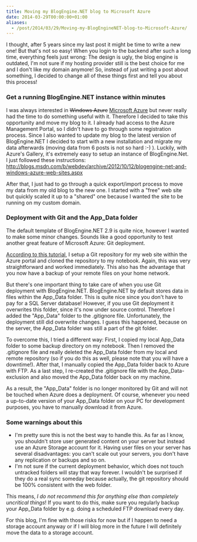 ```yaml
---
title: Moving my BlogEngine.NET blog to Microsoft Azure
date: 2014-03-29T00:00:00+01:00
aliases:
  - /post/2014/03/29/Moving-my-BlogEngineNET-blog-to-Microsoft-Azure/
---
```


I thought, after 5 years since my last post it might be time to write a new one! But that's not so easy! When you login to the backend after such a long time, everything feels just wrong: The design is ugly, the blog engine is outdated, I'm not sure if my hosting provider still is the best choice for me and I don't like my domain anymore! So, instead of just writing a post about something, I decided to change all of these things first and tell you about this process!

<!--more-->

### Get a running BlogEngine.NET instance within minutes

I was always interested in <strike>Windows Azure</strike>&nbsp;[Microsoft Azure](http://blogs.msdn.com/b/windowsazure/archive/2014/03/25/upcoming-name-change-for-windows-azure.aspx) but never really had the time to do something useful with it. Therefore I decided to take this opportunity and move my blog to it. I already had access to the Azure Management Portal, so I didn't have to go through some registration process. Since I also wanted to update my blog to the latest version of BlogEngine.NET I decided to start with a new installation and migrate my data afterwards (moving data from 6 posts is not so hard :-) ). Luckily, with Azure's Gallery, it's extremely easy to setup an instance of BlogEngine.Net. I just followed these instructions: <http://blogs.msdn.com/b/webdev/archive/2012/10/12/blogengine-net-and-windows-azure-web-sites.aspx>

After that, I just had to go through a quick export/import process to move my data from my old blog to the new one. I started with a "free" web site but quickly scaled it up to a "shared" one because I wanted the site to be running on my custom domain.

### Deployment with Git and the App\_Data folder

The default template of BlogEngine.NET 2.9 is quite nice, however I wanted to make some minor changes. Sounds like a good opportunity to test another great feature of Microsoft Azure: Git deployment.

[According to this tutorial](http://www.windowsazure.com/en-us/documentation/articles/web-sites-publish-source-control/), I setup a Git repository for my web site within the Azure portal and cloned the repository to my notebook. Again, this was very straightforward and worked immediately. This also has the advantage that you now have a backup of your remote files on your home network.

But there's one important thing to take care of when you use Git deployment with BlogEngine.NET. BlogEngine.NET by default stores data in files within the App\_Data folder. This is quite nice since you don't have to pay for a SQL Server database! However, if you use Git deployment it overwrites this folder, since it's now under source control. Therefore I added the "App\_Data" folder to the .gitignore file. Unfortunately, the deployment still did overwrite changes. I guess this happened, because on the server, the App\_Data folder was still a part of the git folder.

To overcome this, I tried a different way: First, I copied my local App\_Data folder to some backup directory on my notebook. Then I removed the .gitignore file and really deleted the App\_Data folder from my local and remote repository (so if you do this as well, please note that you will have a downtime!). After that, I manually copied the App\_Data folder back to Azure with FTP. As a last step, I re-created the .gitignore file with the App\_Data-exclusion and also moved the App\_Data folder back on my machine.

As a result, the "App\_Data" folder is no longer monitored by Git and will not be touched when Azure does a deployment. Of course, whenever you need a up-to-date version of your App\_Data folder on your PC for development purposes, you have to manually download it from Azure.

### Some warnings about this

*   I'm pretty sure this is not the best way to handle this. As far as I know, you shouldn't store user generated content on your server but instead use an Azure Storage account for it. Having user files on your server has several disadvantages: you can't scale out your servers, you don't have any replication or backups and so on.
*   I'm not sure if the current deployment behavior, which does not touch untracked folders will stay that way forever. I wouldn't be surprised if they do a real sync someday because actually, the git repository should be 100% consistent with the web folder.

This means, *I do not recommend this for anything else than completely uncritical things*! If you want to do this, make sure you regularly backup your App\_Data folder by e.g. doing a scheduled FTP download every day.

For this blog, I'm fine with those risks for now but if I happen to need a storage account anyway or if I will blog more in the future I will definitely move the data to a storage account.